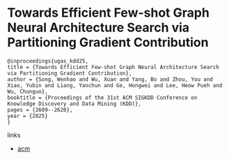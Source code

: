 # Towards Efficient Few-shot Graph Neural Architecture Search via Partitioning Gradient Contribution

```
@inproceedings{ugas_kdd25,
title = {Towards Efficient Few-shot Graph Neural Architecture Search via Partitioning Gradient Contribution},
author = {Song, Wenhao and Wu, Xuan and Yang, Bo and Zhou, You and Xiao, Yubin and Liang, Yanchun and Ge, Hongwei and Lee, Heow Pueh and Wu, Chunguo},
booktitle = {Proceedings of the 31st ACM SIGKDD Conference on Knowledge Discovery and Data Mining (KDD)},
pages = {2609--2620},
year = {2025}
}
```

links
- [acm](https://dl.acm.org/doi/10.1145/3711896.3737162)
